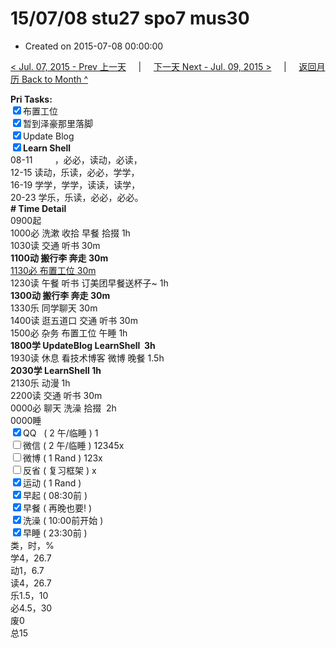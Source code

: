 # 15/07/08 stu27 spo7 mus30

- Created on 2015-07-08 00:00:00

[< Jul. 07, 2015 - Prev 上一天](/lifelogs/2015/07/d07.md) &nbsp; &nbsp; | &nbsp; &nbsp; [下一天 Next - Jul. 09, 2015 >](/lifelogs/2015/07/d09.md) &nbsp; &nbsp; |  &nbsp; &nbsp; [返回月历 Back to Month ^](/lifelogs/2015/07/index.md)
<br/><div><b>Pri Tasks:</b></div><div><input checked="true" type="checkbox"/>布置工位</div><div><input checked="true" type="checkbox"/>暂到泽豪那里落脚</div><div><input checked="true" type="checkbox"/>Update Blog</div><div><b><input checked="true" type="checkbox"/></b><b>Learn Shell</b></div><div>08-11         ，必必，读动，必读，</div><div>12-15 读动，乐读，必必，学学，</div><div>16-19 学学，学学，读读，读学，</div><div>20-23 学乐，乐读，必必，必必。</div><div><b># Time Detail</b></div><div>0900起</div><div>1000必 洗漱 收拾 早餐 拾掇 1h</div><div>1030读 交通 听书 30m</div><div><b>1100动 搬行李 奔走 30m</b></div><div><u>1130必 布置工位 30m</u></div><div>1230读 午餐 听书 订美团早餐送杯子~ 1h</div><div><b>1300动 搬行李 奔走 30m</b></div><div>1330乐 同学聊天 30m</div><div>1400读 逛五道口 交通 听书 30m</div><div>1500必 杂务 布置工位 午睡 1h</div><div><b>1800学 UpdateBlog LearnShell  3h</b></div><div>1930读 休息 看技术博客 微博 晚餐 1.5h</div><div><b>2030学 LearnShell 1h</b></div><div>2130乐 动漫 1h</div><div>2200读 交通 听书 30m</div><div>0000必 聊天 洗澡 拾掇  2h</div><div>0000睡</div><div><input checked="true" type="checkbox"/>QQ   ( 2 午/临睡 ) 1</div><div><input type="checkbox"/>微信 ( 2 午/临睡 ) 12345x</div><div><input type="checkbox"/>微博 ( 1 Rand ) 123x</div><div><input type="checkbox"/>反省 ( 复习框架 ) x</div><div><input checked="true" type="checkbox"/>运动 ( 1 Rand )</div><div><input checked="true" type="checkbox"/>早起 ( 08:30前 )</div><div><input checked="true" type="checkbox"/>早餐 ( 再晚也要! )</div><div><input checked="true" type="checkbox"/>洗澡 ( 10:00前开始 )</div><div><input checked="true" type="checkbox"/>早睡 ( 23:30前 )</div><div>类，时，%</div><div>学4，26.7</div><div>动1，6.7</div><div>读4，26.7</div><div>乐1.5，10</div><div>必4.5，30</div><div>废0</div><div>总15</div>
